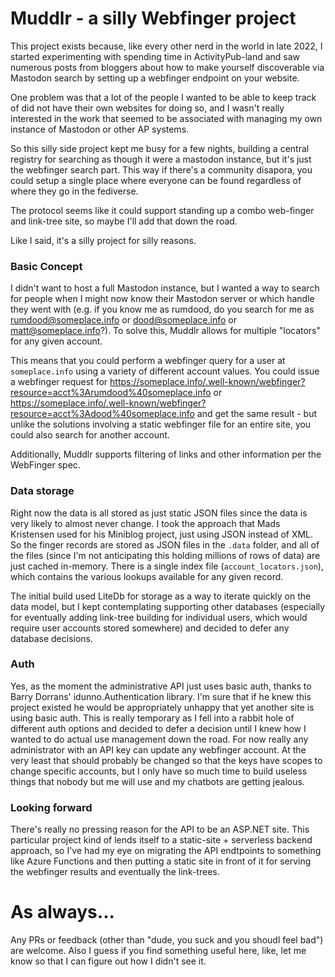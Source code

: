 # Muddlr - a silly Webfinger project

This project exists because, like every other nerd in the world in late 2022, I started experimenting with spending time in ActivityPub-land and saw numerous posts from bloggers about how to make yourself discoverable via Mastodon search by setting up a webfinger endpoint on your website.

One problem was that a lot of the people I wanted to be able to keep track of did not have their own websites for doing so, and I wasn't really interested in the work that seemed to be associated with managing my own instance of Mastodon or other AP systems.

So this silly side project kept me busy for a few nights, building a central registry for searching as though it were a mastodon instance, but it's just the webfinger search part. This way if there's a community disapora, you could setup a single place where everyone can be found regardless of where they go in the fediverse.

The protocol seems like it could support standing up a combo web-finger and link-tree site, so maybe I'll add that down the road.

Like I said, it's a silly project for silly reasons.

### Basic Concept

I didn't want to host a full Mastodon instance, but I wanted a way to search for people when I might now know their Mastodon server or which handle they went with (e.g. if you know me as rumdood, do you search for me as rumdood@someplace.info or dood@someplace.info or matt@someplace.info?). To solve this, Muddlr allows for multiple "locators" for any given account.

This means that you could perform a webfinger query for a user at `someplace.info` using a variety of different account values. You could issue a webfinger request for https://someplace.info/.well-known/webfinger?resource=acct%3Arumdood%40someplace.info or https://someplace.info/.well-known/webfinger?resource=acct%3Adood%40someplace.info and get the same result - but unlike the solutions involving a static webfinger file for an entire site, you could also search for another account.

Additionally, Muddlr supports filtering of links and other information per the WebFinger spec.

### Data storage

Right now the data is all stored as just static JSON files since the data is very likely to almost never change. I took the approach that Mads Kristensen used for his Miniblog project, just using JSON instead of XML. So the finger records are stored as JSON files in the `.data` folder, and all of the files (since I'm not anticipating this holding millions of rows of data) are just cached in-memory. There is a single index file (`account_locators.json`), which contains the various lookups available for any given record.

The initial build used LiteDb for storage as a way to iterate quickly on the data model, but I kept contemplating supporting other databases (especially for eventually adding link-tree building for individual users, which would require user accounts stored somewhere) and decided to defer any database decisions.

### Auth

Yes, as the moment the administrative API just uses basic auth, thanks to Barry Dorrans' idunno.Authentication library. I'm sure that if he knew this project existed he would be appropriately unhappy that yet another site is using basic auth. This is really temporary as I fell into a rabbit hole of different auth options and decided to defer a decision until I knew how I wanted to do actual use management down the road. For now really any administrator with an API key can update any webfinger account. At the very least that should probably be changed so that the keys have scopes to change specific accounts, but I only have so much time to build useless things that nobody but me will use and my chatbots are getting jealous.

### Looking forward

There's really no pressing reason for the API to be an ASP.NET site. This particular project kind of lends itself to a static-site + serverless backend approach, so I've had my eye on migrating the API endtpoints to something like Azure Functions and then putting a static site in front of it for serving the webfinger results and eventually the link-trees.

# As always...

Any PRs or feedback (other than "dude, you suck and you shoudl feel bad") are welcome. Also I guess if you find something useful here, like, let me know so that I can figure out how I didn't see it.